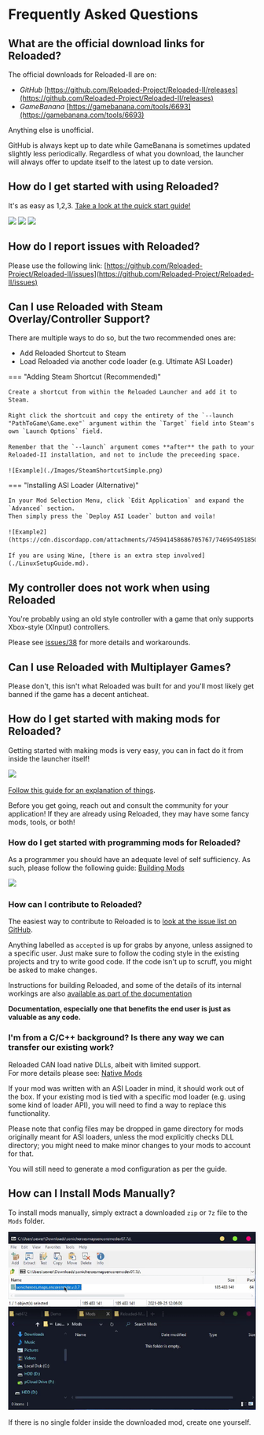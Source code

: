 # Frequently Asked Questions

## What are the official download links for Reloaded?

The official downloads for Reloaded-II are on:

- *GitHub* [https://github.com/Reloaded-Project/Reloaded-II/releases](https://github.com/Reloaded-Project/Reloaded-II/releases)
- *GameBanana* [https://gamebanana.com/tools/6693](https://gamebanana.com/tools/6693)

Anything else is unofficial.

GitHub is always kept up to date while GameBanana is sometimes updated slightly less periodically. Regardless of what you download, the launcher will always offer to update itself to the latest up to date version.

## How do I get started with using Reloaded?

It's as easy as 1,2,3. [Take a look at the quick start guide!](./QuickStart.md)

![](https://cdn.discordapp.com/attachments/745941458686705767/746941213982326865/AddAnApplication.gif)
![](https://cdn.discordapp.com/attachments/745941458686705767/746941230813806652/DownloadModAndUnhide.gif)
![](https://cdn.discordapp.com/attachments/745941458686705767/746941241383583744/EnableModAndLaunchGame.gif)

## How do I report issues with Reloaded?

Please use the following link: [https://github.com/Reloaded-Project/Reloaded-II/issues](https://github.com/Reloaded-Project/Reloaded-II/issues)

## Can I use Reloaded with Steam Overlay/Controller Support?

There are multiple ways to do so, but the two recommended ones are:  

- Add Reloaded Shortcut to Steam  
- Load Reloaded via another code loader (e.g. Ultimate ASI Loader)  

=== "Adding Steam Shortcut (Recommended)"

    Create a shortcut from within the Reloaded Launcher and add it to Steam. 
    
    Right click the shortcuit and copy the entirety of the `--launch "PathToGame\Game.exe"` argument within the `Target` field into Steam's own `Launch Options` field.  

    Remember that the `--launch` argument comes **after** the path to your Reloaded-II installation, and not to include the preceeding space.  

    ![Example](./Images/SteamShortcutSimple.png)

=== "Installing ASI Loader (Alternative)"

    In your Mod Selection Menu, click `Edit Application` and expand the `Advanced` section.  
    Then simply press the `Deploy ASI Loader` button and voila!  

    ![Example2](https://cdn.discordapp.com/attachments/745941458686705767/746954951850328135/unknown.png)  

    If you are using Wine, [there is an extra step involved](./LinuxSetupGuide.md).  

## My controller does not work when using Reloaded

You're probably using an old style controller with a game that only supports Xbox-style (XInput) controllers.

Please see [issues/38](https://github.com/Reloaded-Project/Reloaded-II/issues/38) for more details and workarounds.

## Can I use Reloaded with Multiplayer Games?
Please don't, this isn't what Reloaded was built for and you'll most likely get banned if the game has a decent anticheat.

## How do I get started with making mods for Reloaded?

Getting started with making mods is very easy, you can in fact do it from inside the launcher itself!

![](https://cdn.discordapp.com/attachments/745941458686705767/746942148816928828/unknown.png)

[Follow this guide for an explanation of things](./CreatingMods.md). 

Before you get going, reach out and consult the community for your application! If they are already using Reloaded, they may have some fancy mods, tools, or both!

### How do I get started with programming mods for Reloaded?

As a programmer you should have an adequate level of self sufficiency. As such, please follow the following guide: [Building Mods](./DevelopmentEnvironmentSetup.md)

![](https://cdn.discordapp.com/attachments/745941458686705767/746946696797356072/NewProject.png)

### How can I contribute to Reloaded?

The easiest way to contribute to Reloaded is to [look at the issue list on GitHub](https://github.com/Reloaded-Project/Reloaded-II/issues).

Anything labelled as `accepted` is up for grabs by anyone, unless assigned to a specific user.
Just make sure to follow the coding style in the existing projects and try to write good code. 
If the code isn't up to scruff, you might be asked to make changes.

Instructions for building Reloaded, and some of the details of its internal workings are also [available as part of the documentation](./BuildingReloaded.md)

**Documentation, especially one that benefits the end user is just as valuable as any code.**

### I'm from a C/C++ background? Is there any way we can transfer our existing work?

Reloaded CAN load native DLLs, albeit with limited support.<br/>
For more details please see: [Native Mods](./NativeMods.md)

If your mod was written with an ASI Loader in mind, it should work out of the box.
If your existing mod is tied with a specific mod loader (e.g. using some kind of loader API), you will need to find a way to replace this functionality.

Please note that config files may be dropped in game directory for mods originally meant for ASI loaders, unless the mod explicitly checks DLL directory; you might need to make minor changes to your mods to account for that.

You will still need to generate a mod configuration as per the guide.

## How can I Install Mods Manually?

To install mods manually, simply extract a downloaded `zip` or `7z` file to the `Mods` folder.  

![Install Mod](./Images/InstallMod.gif)  

If there is no single folder inside the downloaded mod, create one yourself.  